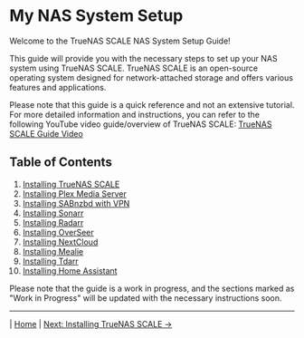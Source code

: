 # My NAS System Setup

Welcome to the TrueNAS SCALE NAS System Setup Guide!

This guide will provide you with the necessary steps to set up your NAS system using TrueNAS SCALE. TrueNAS SCALE is an open-source operating system designed for network-attached storage and offers various features and applications.

Please note that this guide is a quick reference and not an extensive tutorial.
For more detailed information and instructions, you can refer to the following YouTube video guide/overview of TrueNAS SCALE: [TrueNAS SCALE Guide Video](https://www.youtube.com/watch?v=C-UI8Wvl9YU)

## Table of Contents

1. [Installing TrueNAS SCALE](1.%20Installing%20TrueNAS%20Scale.md)
2. [Installing Plex Media Server](2.%20Installing%20Plex%20Media%20Server.md)
3. [Installing SABnzbd with VPN](3.%20Installing%20SABnzbd%20&%20VPN.md)
4. [Installing Sonarr](4.%20Installing%20Sonarr.md)
5. [Installing Radarr](5.%20Installing%20Radarr.md)
6. [Installing OverSeer](6.%20Installing%20Overseer.md)
7. [Installing NextCloud](7.%20Installing%20NextCloud.md)
8. [Installing Mealie](8.%20Installing%20Mealie.md)
9. [Installing Tdarr](9.%20Installing%20Tdarr.md)
10. [Installing Home Assistant](10.%20Installing%20Home%20Assistant.md)

Please note that the guide is a work in progress, and the sections marked as "Work in Progress" will be updated with the necessary instructions soon.

---

| [Home](README.md) | [Next: Installing TrueNAS SCALE &rarr;](1.%20Installing%20TrueNAS%20Scale.md)
